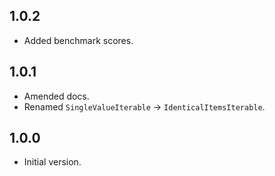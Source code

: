 ## 1.0.2
- Added benchmark scores. 

## 1.0.1
- Amended docs.
- Renamed `SingleValueIterable` -> `IdenticalItemsIterable`.

## 1.0.0
- Initial version.
